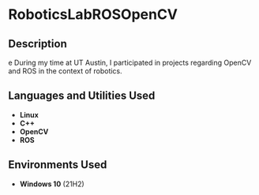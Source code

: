 # RoboticsLabROSOpenCV

<h2>Description</h2>e
During my time at UT Austin, I participated in projects regarding OpenCV and ROS in the context of robotics.<br />


<h2>Languages and Utilities Used</h2>

- <b>Linux</b> 
- <b>C++</b>
- <b>OpenCV</b>
- <b>ROS</b>

<h2>Environments Used </h2>

- <b>Windows 10</b> (21H2)
